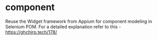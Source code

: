 # component
Reuse the Widget framework from Appium for component modeling in Selenium POM. For a detailed explanation refer to this - https://ghchirp.tech/178/
